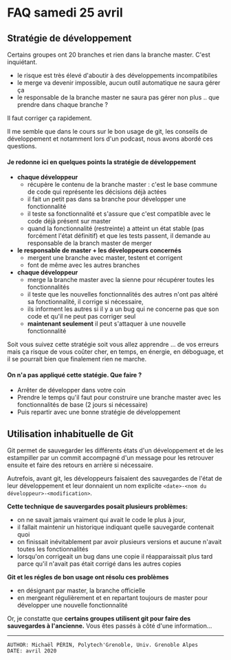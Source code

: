 # FAQ samedi 25 avril

## Stratégie de développement

Certains groupes ont 20 branches et rien dans la branche master. C'est inquiétant.
- le risque est très élevé d'aboutir à des développements incompatibiles
- le merge va devenir impossible, aucun outil automatique ne saura gérer ça
- le responsable de la branche master ne saura pas gérer non plus .. que prendre dans chaque branche ?

Il faut corriger ça rapidement.

Il me semble que dans le cours sur le bon usage de git, les conseils de développement et notamment lors d'un podcast,
nous avons abordé ces questions.

#### Je redonne ici en quelques points la stratégie de développement

- **chaque développeur**
   * récupère le contenu de la branche master : c'est le base commune de code qui représente les décisions déjà actées
   * il fait un petit pas dans sa branche pour développer une fonctionnalité
   * il teste sa fonctionnalité et s'assure que c'est compatible avec le code déjà présent sur master
   * quand la fonctionnalité (restreinte) a atteint un état stable (pas forcément l'état définitif) et que les tests passent,
     il demande au responsable de la branch master de merger
- **le responsable de master + les développeurs concernés**
   * mergent une branche avec master, testent et corrigent
   * font de même avec les autres branches
- **chaque développeur** 
   * merge la branche master avec la sienne pour récupérer toutes les fonctionnalités
   * il teste que les nouvelles fonctionnalités des autres n'ont pas altéré sa fonctionnalité, il corrige si nécessaire, 
   * ils informent les autres si il y a un bug qui ne concerne pas que son code et qu'il ne peut pas corriger seul 
   * **maintenant seulement** il peut s'attaquer à une nouvelle fonctionnalité 


Soit vous suivez cette stratégie soit vous allez apprendre ... de vos erreurs mais ça risque de vous coûter cher, en temps, en énergie, en déboguage,
et il se pourrait bien que finalement rien ne marche.


#### On n'a pas appliqué cette statégie. Que faire ?

- Arrêter de développer dans votre coin
- Prendre le temps qu'il faut pour construire une branche master avec les fonctionnalités de base (2 jours si nécessaire)
- Puis repartir avec une bonne stratégie de développement


## Utilisation inhabituelle de Git

Git permet de sauvegarder les différents états d'un développement et de les estampiller par un commit accompagné d'un message
pour les retrouver ensuite et faire des retours en arrière si nécessaire.

Autrefois, avant git, les développeurs faisaient des sauvegardes de l'état de leur développement et leur donnaient un nom explicite
`<date>-<nom du développeur>-<modification>`.

**Cette technique de sauvergardes posait plusieurs problèmes:**

- on ne savait jamais vraiment qui avait le code le plus à jour,
- il fallait maintenir un historique indiquant quelle sauvegarde contenait quoi
- on finissait inévitablement par avoir plusieurs versions et aucune n'avait toutes les fonctionnalités
- lorsqu'on corrigeait un bug dans une copie il réapparaissait plus tard parce qu'il n'avait pas était corrigé dans les autres copies

**Git et les régles de bon usage ont résolu ces problèmes**
- en désignant par master, la branche officielle
- en mergeant régulièrement et en repartant toujours de master pour développer une nouvelle fonctionnalité


Or, je constatte que **certains groupes utilisent git pour faire des sauvegardes à l'ancienne.**
Vous êtes passés à côté d'une information...


---
    AUTHOR: Michaël PÉRIN, Polytech'Grenoble, Univ. Grenoble Alpes 
    DATE: avril 2020
